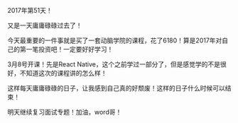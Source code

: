 2017年第51天！

又是一天庸庸碌碌过去了！

今天最重要的一件事就是买了一套动脑学院的课程，花了6180！算是2017年对自己的第一笔投资吧！一定要好好学习！

3月8号开课！先是React Native，这个之前学过一部分了，但是感觉学的不是很好，不知道这次的课程讲的怎么样！

这样每天庸庸碌碌的日子，让我感到自己真的好颓废！这样的日子什么时候可以结束！

明天继续复习面试专题！加油，word哥！



